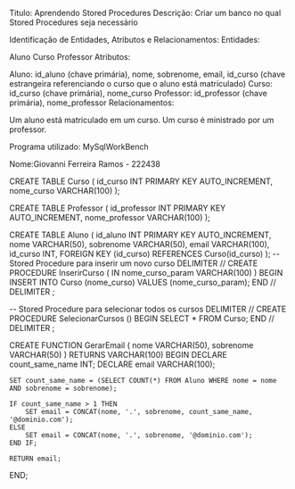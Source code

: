 Titulo:
Aprendendo Stored Procedures
Descrição:
Criar um banco no qual Stored Procedures seja necessário 

Identificação de Entidades, Atributos e Relacionamentos:
Entidades:

Aluno
Curso
Professor
Atributos:

Aluno: id_aluno (chave primária), nome, sobrenome, email, id_curso (chave estrangeira referenciando o curso que o aluno está matriculado)
Curso: id_curso (chave primária), nome_curso
Professor: id_professor (chave primária), nome_professor
Relacionamentos:

Um aluno está matriculado em um curso.
Um curso é ministrado por um professor.

Programa utilizado: 
MySqlWorkBench

Nome:Giovanni Ferreira Ramos - 222438

CREATE TABLE Curso (
    id_curso INT PRIMARY KEY AUTO_INCREMENT,
    nome_curso VARCHAR(100)
);

CREATE TABLE Professor (
    id_professor INT PRIMARY KEY AUTO_INCREMENT,
    nome_professor VARCHAR(100)
);

CREATE TABLE Aluno (
    id_aluno INT PRIMARY KEY AUTO_INCREMENT,
    nome VARCHAR(50),
    sobrenome VARCHAR(50),
    email VARCHAR(100),
    id_curso INT,
    FOREIGN KEY (id_curso) REFERENCES Curso(id_curso)
);
-- Stored Procedure para inserir um novo curso
DELIMITER //
CREATE PROCEDURE InserirCurso (
    IN nome_curso_param VARCHAR(100)
)
BEGIN
    INSERT INTO Curso (nome_curso) VALUES (nome_curso_param);
END //
DELIMITER ;

-- Stored Procedure para selecionar todos os cursos
DELIMITER //
CREATE PROCEDURE SelecionarCursos ()
BEGIN
    SELECT * FROM Curso;
END //
DELIMITER ;

CREATE FUNCTION GerarEmail (
    nome VARCHAR(50),
    sobrenome VARCHAR(50)
)
RETURNS VARCHAR(100)
BEGIN
    DECLARE count_same_name INT;
    DECLARE email VARCHAR(100);
    
    SET count_same_name = (SELECT COUNT(*) FROM Aluno WHERE nome = nome AND sobrenome = sobrenome);
    
    IF count_same_name > 1 THEN
        SET email = CONCAT(nome, '.', sobrenome, count_same_name, '@dominio.com');
    ELSE
        SET email = CONCAT(nome, '.', sobrenome, '@dominio.com');
    END IF;
    
    RETURN email;
END;
